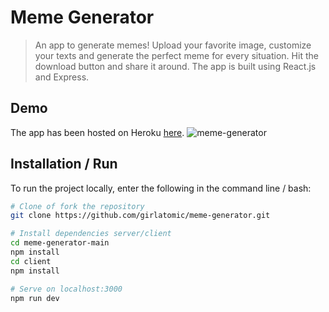 # Meme Generator

> An app to generate memes! Upload your favorite image, customize your texts and generate the perfect meme for every situation. Hit the download button and share it around. The app is built using React.js and Express.

## Demo

The app has been hosted on Heroku [here](https://gp-meme-generator.herokuapp.com/).
![meme-generator](/public/images/meme-generator.png)

## Installation / Run

To run the project locally, enter the following in the command line / bash:

```bash
# Clone of fork the repository
git clone https://github.com/girlatomic/meme-generator.git

# Install dependencies server/client
cd meme-generator-main
npm install
cd client
npm install

# Serve on localhost:3000
npm run dev
```

